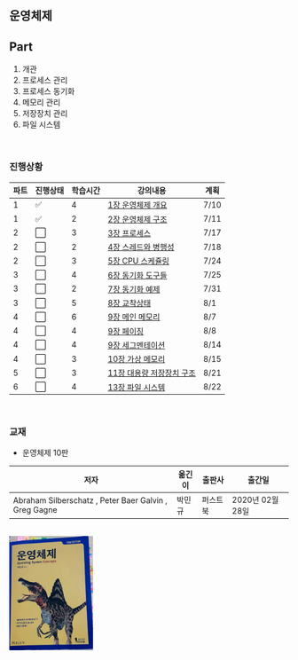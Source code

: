 ## 운영체제

## Part

1. 개관
2. 프로세스 관리
3. 프로세스 동기화
4. 메모리 관리
5. 저장장치 관리
6. 파일 시스템

<br>

### 진행상황

|파트|진행상태|학습시간|강의내용|계획|
| ------ | ------ | ------ | ------ | ------ |
|1| :white_check_mark: |4| [1장 운영체제 개요](./1장-운영체제-개요.md) | 7/10 |
|1| :white_check_mark: |2| [2장 운영체제 구조](./2장-운영체제-구조.md) | 7/11 |
|2| :white_large_square: |3| [3장 프로세스](./3장-프로세스.md) | 7/17 |
|2| :white_large_square: |2| [4장 스레드와 병행성](./4장-스레드와-병행성.md) | 7/18 |
|2| :white_large_square: |3| [5장 CPU 스케쥴링](./5장-CPU-스케쥴링.md) | 7/24 |
|3| :white_large_square: |4| [6장 동기화 도구들](./6장-동기화-도구들.md) | 7/25 |
|3| :white_large_square: |2| [7장 동기화 예제](./7장-동기화-예제.md) | 7/31 |
|3| :white_large_square: |5| [8장 교착상태](./8장-교착상태.md) | 8/1 |
|4| :white_large_square: |6| [9장 메인 메모리](./9장-메인-메모리.md) | 8/7 |
|4| :white_large_square: |4| [9장 페이징](./9장-페이징.md) | 8/8 |
|4| :white_large_square: |4| [9장 세그멘테이션](./9장-세그멘테이션.md) | 8/14 |
|4| :white_large_square: |3| [10장 가상 메모리](./10장-가상-메모리.md) | 8/15 |
|5| :white_large_square: |3| [11장 대용량 저장장치 구조](./11장-대용량-저장장치-구조.md) | 8/21 |
|6| :white_large_square: |4| [13장 파일 시스템](./13장-파일-시스템.md) | 8/22 |

<br>

### 교재
- 운영체제 10판  

|저자|옮긴이|출판사|출간일|
|------|------|------|------|
|Abraham Silberschatz , Peter Baer Galvin , Greg Gagne|박민규|퍼스트북|2020년 02월 28일|

<br>

<img src="img/readme_book.jpg" width="30%" height="30%">  
